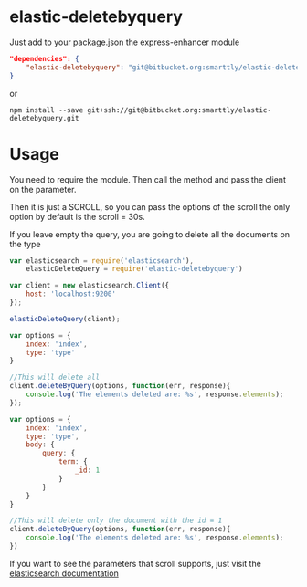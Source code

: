 # elastic-deletebyquery

Just add to your package.json the express-enhancer module

```json
"dependencies": {
    "elastic-deletebyquery": "git@bitbucket.org:smarttly/elastic-deletebyquery.git"
}
```

or

```
npm install --save git+ssh://git@bitbucket.org:smarttly/elastic-deletebyquery.git
```

# Usage

You need to require the module. Then call the method and pass the client on the parameter.

Then it is just a SCROLL, so you can pass the options of the scroll the only option by default is the scroll = 30s.

If you leave empty the query, you are going to delete all the documents on the type

```javascript
var elasticsearch = require('elasticsearch'),
    elasticDeleteQuery = require('elastic-deletebyquery')

var client = new elasticsearch.Client({
    host: 'localhost:9200'
});

elasticDeleteQuery(client);

var options = {
    index: 'index',
    type: 'type'
}

//This will delete all
client.deleteByQuery(options, function(err, response){
    console.log('The elements deleted are: %s', response.elements);
});

var options = {
    index: 'index',
    type: 'type',
    body: {
        query: {
            term: {
                _id: 1
            }
        }
    }
}

//This will delete only the document with the id = 1
client.deleteByQuery(options, function(err, response){
    console.log('The elements deleted are: %s', response.elements);
})
```

If you want to see the parameters that scroll supports, just visit the [elasticsearch documentation](https://www.elastic.co/guide/en/elasticsearch/reference/2.3/search-request-scroll.html)